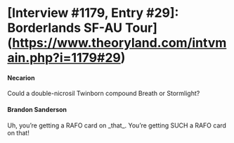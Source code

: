 # [Interview #1179, Entry #29]: Borderlands SF-AU Tour](https://www.theoryland.com/intvmain.php?i=1179#29)

#### Necarion

Could a double-nicrosil Twinborn compound Breath or Stormlight?

#### Brandon Sanderson

Uh, you’re getting a RAFO card on \_that\_. You’re getting SUCH a RAFO card on that!


